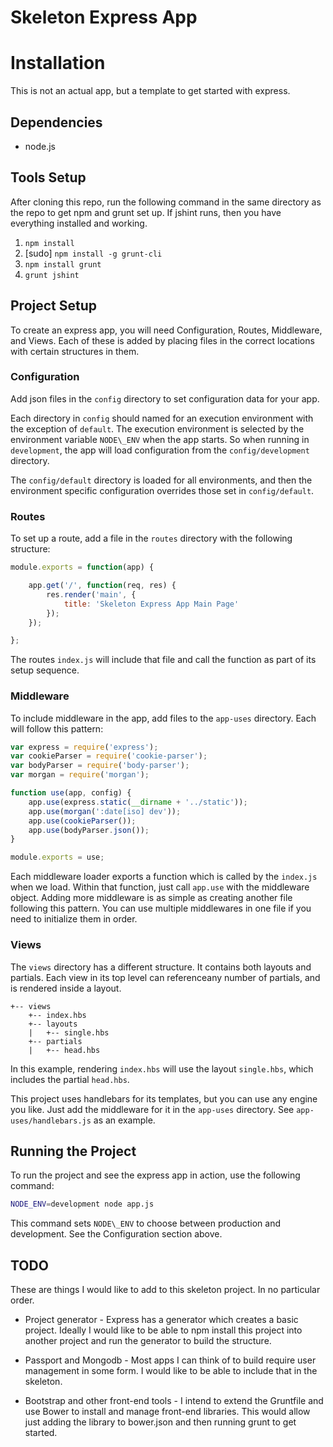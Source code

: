 # Skeleton Express App

# Installation

This is not an actual app, but a template to get started with express.

## Dependencies

* node.js

## Tools Setup

After cloning this repo, run the following command in the same directory
as the repo to get npm and grunt set up. If jshint runs, then you have
everything installed and working.

1. `npm install`
2. [sudo] `npm install -g grunt-cli`
3. `npm install grunt`
4. `grunt jshint`

## Project Setup

To create an express app, you will need Configuration, Routes,
Middleware, and Views. Each of these is added by placing files in the
correct locations with certain structures in them.

### Configuration

Add json files in the `config` directory to set configuration data for
your app.

Each directory in `config` should named for an execution environment
with the exception of `default`. The execution environment is selected
by the environment variable `NODE\_ENV` when the app starts. So when
running in `development`, the app will load configuration from the
`config/development` directory.

The `config/default` directory is loaded for all environments, and then
the environment specific configuration overrides those set in
`config/default`. 

### Routes

To set up a route, add a file in the `routes` directory with the
following structure:

```javascript
module.exports = function(app) {

	app.get('/', function(req, res) {
		res.render('main', {
			title: 'Skeleton Express App Main Page'
		});
	});

};
```

The routes `index.js` will include that file and call the function as
part of its setup sequence.

### Middleware

To include middleware in the app, add files to the `app-uses` directory.
Each will follow this pattern:

```javascript
var express = require('express');
var cookieParser = require('cookie-parser');
var bodyParser = require('body-parser');
var morgan = require('morgan');

function use(app, config) {
	app.use(express.static(__dirname + '../static'));
	app.use(morgan(':date[iso] dev'));
	app.use(cookieParser());
	app.use(bodyParser.json());
}

module.exports = use;
```

Each middleware loader exports a function which is called by the
`index.js` when we load. Within that function, just call `app.use` with
the middleware object. Adding more middleware is as simple as creating
another file following this pattern. You can use multiple middlewares in
one file if you need to initialize them in order.

### Views

The `views` directory has a different structure. It contains both
layouts and partials. Each view in its top level can referenceany number
of partials, and is rendered inside a layout.

```
+-- views
	+-- index.hbs
	+-- layouts
	|	+-- single.hbs
	+-- partials
	|	+-- head.hbs
```

In this example, rendering `index.hbs` will use the layout `single.hbs`, which
includes the partial `head.hbs`.

This project uses handlebars for its templates, but you can use any engine you
like. Just add the middleware for it in the `app-uses` directory. See
`app-uses/handlebars.js` as an example.

## Running the Project

To run the project and see the express app in action, use the following
command: 
```bash
NODE_ENV=development node app.js
```

This command sets `NODE\_ENV` to choose between production and
development. See the Configuration section above.

## TODO

These are things I would like to add to this skeleton project. In no
particular order.

* Project generator - Express has a generator which creates a basic project.
  Ideally I would like to be able to npm install this project into another
  project and run the generator to build the structure.

* Passport and Mongodb - Most apps I can think of to build require user
  management in some form. I would like to be able to include that in the
  skeleton.

* Bootstrap and other front-end tools - I intend to extend the Gruntfile
  and use Bower to install and manage front-end libraries. This would
  allow just adding the library to bower.json and then running grunt to
  get started.


